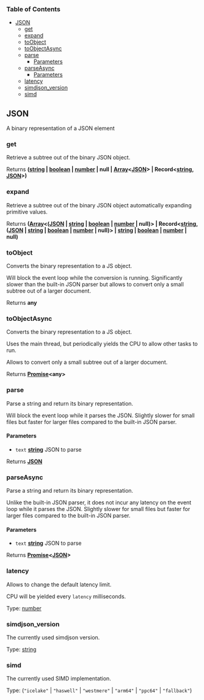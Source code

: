 <!-- Generated by documentation.js. Update this documentation by updating the source code. -->

### Table of Contents

*   [JSON][1]
    *   [get][2]
    *   [expand][3]
    *   [toObject][4]
    *   [toObjectAsync][5]
    *   [parse][6]
        *   [Parameters][7]
    *   [parseAsync][8]
        *   [Parameters][9]
    *   [latency][10]
    *   [simdjson\_version][11]
    *   [simd][12]

## JSON

A binary representation of a JSON element

### get

Retrieve a subtree out of the binary JSON object.

Returns **([string][13] | [boolean][14] | [number][15] | null | [Array][16]<[JSON][1]> | Record<[string][13], [JSON][1]>)**&#x20;

### expand

Retrieve a subtree out of the binary JSON object
automatically expanding primitive values.

Returns **([Array][16]<([JSON][1] | [string][13] | [boolean][14] | [number][15] | null)> | Record<[string][13], ([JSON][1] | [string][13] | [boolean][14] | [number][15] | null)> | [string][13] | [boolean][14] | [number][15] | null)**&#x20;

### toObject

Converts the binary representation to a JS object.

Will block the event loop while the conversion is running.
Significantly slower than the built-in JSON parser but
allows to convert only a small subtree out of a larger
document.

Returns **any**&#x20;

### toObjectAsync

Converts the binary representation to a JS object.

Uses the main thread, but periodically yields the CPU
to allow other tasks to run.

Allows to convert only a small subtree out of a larger
document.

Returns **[Promise][17]\<any>**&#x20;

### parse

Parse a string and return its binary representation.

Will block the event loop while it parses the JSON. Slightly
slower for small files but faster for larger files compared
to the built-in JSON parser.

#### Parameters

*   `text` **[string][13]** JSON to parse

Returns **[JSON][1]**&#x20;

### parseAsync

Parse a string and return its binary representation.

Unlike the built-in JSON parser, it does not incur any latency
on the event loop while it parses the JSON. Slightly slower for
small files but faster for larger files compared to the built-in
JSON parser.

#### Parameters

*   `text` **[string][13]** JSON to parse

Returns **[Promise][17]<[JSON][1]>**&#x20;

### latency

Allows to change the default latency limit.

CPU will be yielded every `latency` milliseconds.

Type: [number][15]

### simdjson\_version

The currently used simdjson version.

Type: [string][13]

### simd

The currently used SIMD implementation.

Type: (`"icelake"` | `"haswell"` | `"westmere"` | `"arm64"` | `"ppc64"` | `"fallback"`)

[1]: #json

[2]: #get

[3]: #expand

[4]: #toobject

[5]: #toobjectasync

[6]: #parse

[7]: #parameters

[8]: #parseasync

[9]: #parameters-1

[10]: #latency

[11]: #simdjson_version

[12]: #simd

[13]: https://developer.mozilla.org/docs/Web/JavaScript/Reference/Global_Objects/String

[14]: https://developer.mozilla.org/docs/Web/JavaScript/Reference/Global_Objects/Boolean

[15]: https://developer.mozilla.org/docs/Web/JavaScript/Reference/Global_Objects/Number

[16]: https://developer.mozilla.org/docs/Web/JavaScript/Reference/Global_Objects/Array

[17]: https://developer.mozilla.org/docs/Web/JavaScript/Reference/Global_Objects/Promise
